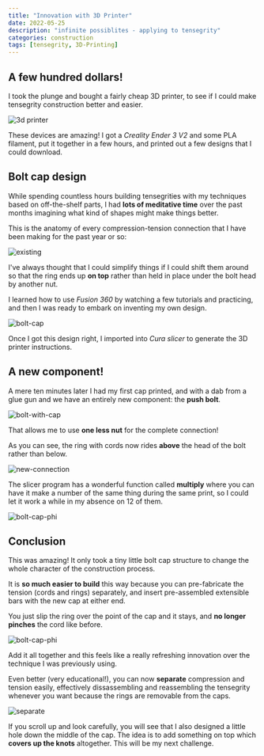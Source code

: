 ```yaml
---
title: "Innovation with 3D Printer"
date: 2022-05-25
description: "infinite possiblites - applying to tensegrity"
categories: construction
tags: [tensegrity, 3D-Printing]
---
```


## A few hundred dollars!

I took the plunge and bought a fairly cheap 3D printer, to see if I could make tensegrity construction better and easier.

![3d printer](/images/2022-05/3d-printer.jpg)

These devices are amazing! I got a *Creality Ender 3 V2* and some PLA filament, put it together in a few hours, and printed out a few designs that I could download.

## Bolt cap design

While spending countless hours building tensegrities with my techniques based on off-the-shelf parts, I had **lots of meditative time** over the past months imagining what kind of shapes might make things better.

This is the anatomy of every compression-tension connection that I have been making for the past year or so:

![existing](/images/2022-05/existing-connection.jpg)

I've always thought that I could simplify things if I could shift them around so that the ring ends up **on top** rather than held in place under the bolt head by another nut.

I learned how to use *Fusion 360* by watching a few tutorials and practicing, and then I was ready to embark on inventing my own design.

![bolt-cap](/images/2022-05/bolt-cap-design.jpg)

Once I got this design right, I imported into *Cura slicer* to generate the 3D printer instructions.

## A new component!

A mere ten minutes later I had my first cap printed, and with a dab from a glue gun and we have an entirely new component: the **push bolt**.

![bolt-with-cap](/images/2022-05/bolt-with-cap.jpg)

That allows me to use **one less nut** for the complete connection!

As you can see, the ring with cords now rides **above** the head of the bolt rather than below.

![new-connection](/images/2022-05/new-connection.jpg)

The slicer program has a wonderful function called **multiply** where you can have it make a number of the same thing during the same print, so I could let it work a while in my absence on 12 of them.

![bolt-cap-phi](/images/2022-05/bolt-cap-applied.jpg)

## Conclusion

This was amazing! It only took a tiny little bolt cap structure to change the whole character of the construction process.

It is **so much easier to build** this way because you can pre-fabricate the tension (cords and rings) separately, and insert pre-assembled extensible bars with the new cap at either end. 

You just slip the ring over the point of the cap and it stays, and **no longer pinches** the cord like before.

![bolt-cap-phi](/images/2022-05/bolt-cap-phi.jpg)

Add it all together and this feels like a really refreshing innovation over the technique I was previously using.

Even better (very educational!), you can now **separate** compression and tension easily, effectively dissassembling and reassembling the tensegrity whenever you want because the rings are removable from the caps.

![separate](/images/2022-05/separate-tension-compression.jpg)

If you scroll up and look carefully, you will see that I also designed a little hole down the middle of the cap. The idea is to add something on top which **covers up the knots** altogether.  This will be my next challenge.

